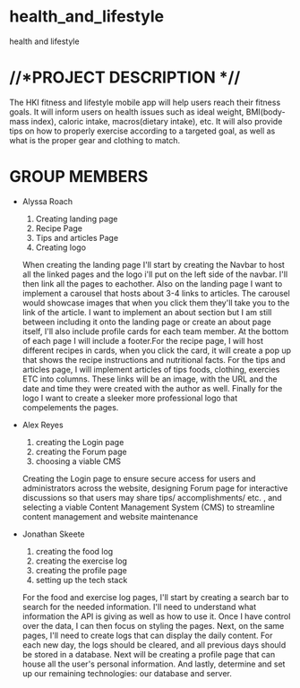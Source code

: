 # health_and_lifestyle
  health and lifestyle

# //*PROJECT DESCRIPTION *//
  The HKI fitness and lifestyle mobile app will help users reach their fitness goals.
  It will inform users on health issues such as ideal weight, BMI(body-mass index), caloric
  intake, macros(dietary intake), etc. It will also provide tips on how to properly exercise
  according to a targeted goal, as well as what is the proper gear and clothing to match.

# GROUP MEMBERS
  * Alyssa Roach
    1. Creating landing page
    2. Recipe Page
    3. Tips and articles Page
    4. Creating logo

    When creating the landing page I'll start by creating the Navbar to host all the linked pages and the logo i'll put on the left side of the navbar. I'll then link all the pages to eachother. Also on the landing page I want to implement a carousel that hosts about 3-4 links to articles. The carousel would showcase images that when you click them they'll take you to the link of the article. I want to implement an about section but I am still between including it onto the landing page or create an about page itself, I'll also include profile cards for each team member. At the bottom of each page I will include a footer.For the recipe page, I will host different recipes in cards, when you click the card, it will create a pop up that shows the recipe instructions and nutritional facts. For the tips and articles page, I will implement articles of tips foods, clothing, exercies ETC into columns. These links will be an image, with the URL and the date and time they were created with the author as well. Finally for the logo I want to create a sleeker more professional logo that compelements the pages.
      
  * Alex Reyes 
    1. creating the Login page
    2. creating the Forum page
    3. choosing a viable CMS
    
    Creating the Login page to ensure secure access for users and administrators across the website, designing Forum page for interactive discussions so that users may share tips/ accomplishments/ etc. , and selecting a viable Content Management System (CMS) to streamline content management and website maintenance

  * Jonathan Skeete
    1. creating the food log
    2. creating the exercise log
    3. creating the profile page
    4. setting up the tech stack
    
    For the food and exercise log pages, I'll start by creating a search bar to search for the needed information. I'll need to understand what information the API is giving as well as how to use it. Once I have control over the data, I can then focus on styling the pages. Next, on the same pages, I'll need to create logs that can display the daily content. For each new day, the logs should be cleared, and all previous days should be stored in a database. Next will be creating a profile page that can house all the user's personal information. And lastly, determine and set up our remaining technologies: our database and server.

   
